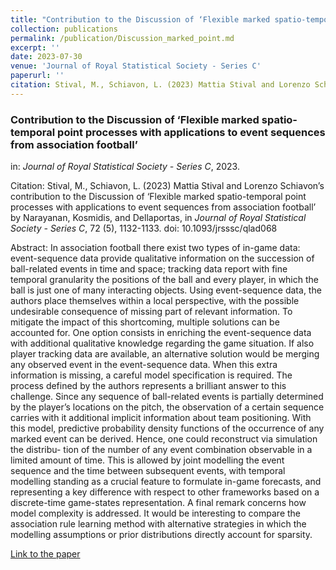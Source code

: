 ```yaml
---
title: "Contribution to the Discussion of ‘Flexible marked spatio-temporal point processes with applications to event sequences from association football’"
collection: publications
permalink: /publication/Discussion_marked_point.md
excerpt: ''
date: 2023-07-30
venue: 'Journal of Royal Statistical Society - Series C'
paperurl: ''
citation: Stival, M., Schiavon, L. (2023) Mattia Stival and Lorenzo Schiavon’s contribution to the Discussion of ‘Flexible marked spatio-temporal point processes with applications to event sequences from association football’ by Narayanan, Kosmidis, and Dellaportas, in <i>Journal of Royal Statistical Society - Series C</i>, 72 (5), 1132-1133. doi: 10.1093/jrsssc/qlad068.
---
```



### Contribution to the Discussion of ‘Flexible marked spatio-temporal point processes with applications to event sequences from association football’
in: _Journal of Royal Statistical Society - Series C_, 2023.

Citation: Stival, M., Schiavon, L. (2023) Mattia Stival and Lorenzo Schiavon’s contribution to the Discussion of ‘Flexible marked spatio-temporal point processes with applications to event sequences from association football’ by Narayanan, Kosmidis, and Dellaportas, in <i>Journal of Royal Statistical Society - Series C</i>,  72 (5), 1132-1133. doi: 10.1093/jrsssc/qlad068 

Abstract: In association football there exist two types of in-game data: event-sequence data provide qualitative information on the succession of ball-related events in time and space; tracking data report with fine temporal granularity the positions of the ball and every player, in which the ball is just one of many interacting objects. Using event-sequence data, the authors place themselves within a local perspective, with the possible undesirable consequence of missing part of relevant information. To mitigate the impact of this shortcoming, multiple solutions can be accounted for. One option consists in enriching the event-sequence data with additional qualitative knowledge regarding the game situation. If also player tracking data are available, an alternative solution would be merging any observed event in the event-sequence data. When this extra information is missing, a careful model specification is required. The process defined by the authors represents a brilliant answer to this challenge. Since any sequence of ball-related events is partially determined by the player’s locations on the pitch, the observation of a certain sequence carries with it additional implicit information about team positioning. With this model, predictive probability density functions of the occurrence of any marked event can be derived. Hence, one could reconstruct via simulation the distribu- tion of the number of any event combination observable in a limited amount of time. This is allowed by joint modelling the event sequence and the time between subsequent events, with temporal modelling standing as a crucial feature to formulate in-game forecasts, and representing a key difference with respect to other frameworks based on a discrete-time game-states representation. A final remark concerns how model complexity is addressed. It would be interesting to compare the association rule learning method with alternative strategies in which the modelling assumptions or prior distributions directly account for sparsity.

[Link to the paper](https://academic.oup.com/jrsssc/article/72/5/1132/7231445?login=false)

